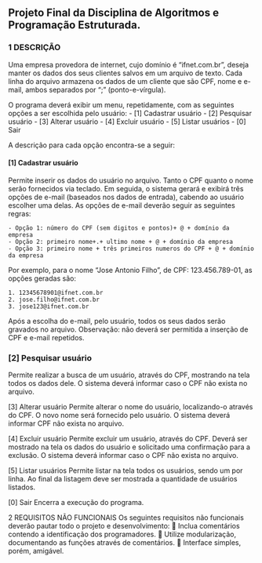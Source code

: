 ## Projeto Final da Disciplina de Algoritmos e Programação Estruturada.


### 1 DESCRIÇÃO

Uma empresa provedora de internet, cujo domínio é “ifnet.com.br”, deseja manter os dados dos seus clientes salvos em um arquivo de texto. Cada linha do arquivo armazena os dados de um cliente que são CPF, nome e e-mail, ambos separados por “;” (ponto-e-vírgula).

O programa deverá exibir um menu, repetidamente, com as seguintes opções a ser escolhida pelo usuário:
	- [1] Cadastrar usuário
	- [2] Pesquisar usuário
	- [3] Alterar usuário
	- [4] Excluir usuário
	- [5] Listar usuários
	- [0] Sair

A descrição para cada opção encontra-se a seguir:

#### [1] Cadastrar usuário

Permite inserir os dados do usuário no arquivo. Tanto o CPF quanto o nome serão fornecidos via teclado. Em seguida, o sistema gerará e exibirá três opções de e-mail (baseados nos dados de entrada), cabendo ao usuário escolher uma delas. As opções de e-mail deverão seguir as seguintes regras:

	- Opção 1: número do CPF (sem digitos e pontos)+ @ + domínio da empresa
	- Opção 2: primeiro nome+.+ ultimo nome + @ + domínio da empresa
	- Opção 3: primeiro nome + três primeiros numeros do CPF + @ + domínio da empresa

Por exemplo, para o nome “Jose Antonio Filho”, de CPF: 123.456.789-01, as opções geradas são:

	1. 12345678901@ifnet.com.br
	2. jose.filho@ifnet.com.br
	3. jose123@ifnet.com.br

Após a escolha do e-mail, pelo usuário, todos os seus dados serão gravados no arquivo.
Observação: não deverá ser permitida a inserção de CPF e e-mail repetidos.

### [2] Pesquisar usuário

Permite realizar a busca de um usuário, através do CPF, mostrando na tela todos os dados dele. O sistema deverá informar caso o CPF não exista no arquivo.

[3] Alterar usuário
Permite alterar o nome do usuário, localizando-o através do CPF. O novo nome será fornecido pelo
usuário. O sistema deverá informar CPF não exista no arquivo.

[4] Excluir usuário
Permite excluir um usuário, através do CPF. Deverá ser mostrado na tela os dados do usuário e
solicitado uma confirmação para a exclusão. O sistema deverá informar caso o CPF não exista no
arquivo.

[5] Listar usuários
Permite listar na tela todos os usuários, sendo um por linha. Ao final da listagem deve ser mostrada
a quantidade de usuários listados.

[0] Sair
Encerra a execução do programa.

2 REQUISITOS NÃO FUNCIONAIS
Os seguintes requisitos não funcionais deverão pautar todo o projeto e desenvolvimento:
 Inclua comentários contendo a identificação dos programadores.
 Utilize modularização, documentando as funções através de comentários.
 Interface simples, porém, amigável.